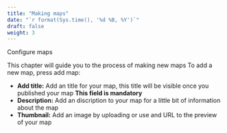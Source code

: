 ```yaml
---
title: "Making maps"
date: "`r format(Sys.time(), '%d %B, %Y')`"
draft: false
weight: 3
---
```

Configure maps

This chapter will guide you to the process of making new maps
To add a new map, press add map:

- **Add title:** Add an title for your map, this title will be visible once you published your map **This field is mandatory**
- **Description:** Add an discription to your map for a little bit of information about the map
- **Thumbnail:** Add an image by uploading or use and URL to the preview of your map